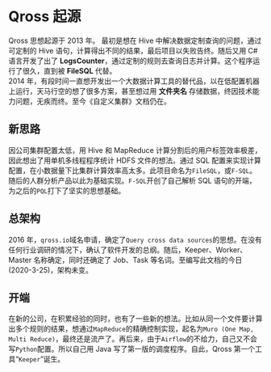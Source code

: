 
# Qross 起源

Qross 思想起源于 2013 年。
最初是想在 Hive 中解决数据定制查询的问题，通过可定制的 Hive 语句，计算得出不同的结果，最后项目以失败告终。随后又用 C# 语言开发了出了 **LogsCounter**，通过定制的规则去查询日志并计算。这个程序运行了很久，直到被 **FileSQL** 代替。  
2014 年，有段时间一直想开发出一个大数据计算工具的替代品，以在低配置机器上运行，天马行空的想了很多方案，甚至想过用 **文件夹名** 存储数据，终因技术能力问题，无疾而终。至今《自定义集群》文档仍在。

## 新思路

因公司集群配置太低，用 Hive 和 MapReduce 计算分割后的用户标签效率极差，因此想出了用单机多线程程序统计 HDFS 文件的想法。通过 SQL 配置来实现计算配置，在小数据量下比集群计算效率高太多。此项目命名为`FileSQL`，或`F-SQL`。随后的人群分析产品以此为基础实现。`F-SQL`开创了自己解析 SQL 语句的开端，为之后的`PQL`打下了坚实的思想基础。

## 总架构

2016 年，`qross.io`域名申请，确定了`Query cross data sources`的思想。在没有任何行业调研的情况下，确认了软件开发的总纲。随后，Keeper、Worker、Master 名称确定，同时还确定了 Job、Task 等名词。至编写此文档的今日 (2020-3-25)，架构未变。

## 开端

在新的公司，在积累经验的同时，也有了一些新的想法。比如从同一个文件要计算出多个规则的结果，想通过`MapReduce`的精确控制实现，起名为`Muro (One Map, Multi Reduce)`，最终还是流产了。再后来，由于`Airflow`的不给力，自己又不会写`Python`配置。所以自己用 Java 写了第一版的调度程序。自此，Qross 第一个工具“`Keeper`”诞生。
